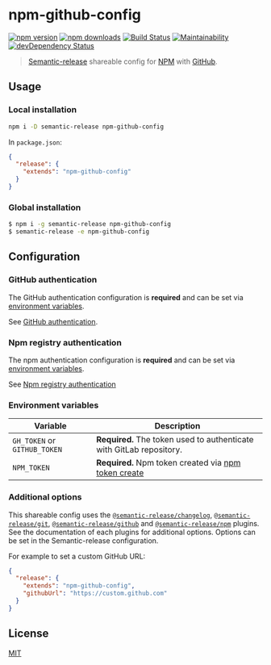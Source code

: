 # npm-github-config

[![npm version](https://img.shields.io/npm/v/npm-github-config.svg)](https://www.npmjs.com/package/npm-github-config)
[![npm downloads](https://img.shields.io/npm/dm/npm-github-config.svg)](https://www.npmjs.com/package/npm-github-config)
[![Build Status](https://img.shields.io/travis/lgaticaq/npm-github-config.svg)](https://travis-ci.org/lgaticaq/npm-github-config)
[![Maintainability](https://api.codeclimate.com/v1/badges/707123360dd51ea1ffaf/maintainability)](https://codeclimate.com/github/lgaticaq/npm-github-config/maintainability)
[![devDependency Status](https://img.shields.io/david/dev/lgaticaq/npm-github-config.svg)](https://david-dm.org/lgaticaq/npm-github-config#info=devDependencies)

> [Semantic-release](https://github.com/semantic-release/semantic-release) shareable config for [NPM](https://www.npmjs.com/) with [GitHub](https://github.com/).

## Usage

### Local installation

```bash
npm i -D semantic-release npm-github-config
```

In `package.json`:

```json
{
  "release": {
    "extends": "npm-github-config"  
  }
}
```

### Global installation

```bash
$ npm i -g semantic-release npm-github-config
$ semantic-release -e npm-github-config
```

## Configuration

### GitHub authentication

The GitHub authentication configuration is **required** and can be set via [environment variables](#environment-variables).

See [GitHub authentication](https://github.com/semantic-release/gitlab#gitlab-authentication).

### Npm registry authentication

The npm authentication configuration is **required** and can be set via [environment variables](#environment-variables).

See [Npm registry authentication](https://github.com/semantic-release/npm#npm-registry-authentication)

### Environment variables

| Variable                     | Description                                                                                   |
|------------------------------|----------------------------------------------------------------------                         |
| `GH_TOKEN` or `GITHUB_TOKEN` | **Required.** The token used to authenticate with GitLab repository.                          |
| `NPM_TOKEN`                  | **Required.** Npm token created via [npm token create](https://docs.npmjs.com/getting-started/working_with_tokens#how-to-create-new-tokens) |

### Additional options

This shareable config uses the [`@semantic-release/changelog`](https://github.com/semantic-release/changelog), [`@semantic-release/git`](https://github.com/semantic-release/git), [`@semantic-release/github`](https://github.com/semantic-release/github) and [`@semantic-release/npm`](https://github.com/semantic-release/npm) plugins. See the documentation of each plugins for additional options.
Options can be set in the Semantic-release configuration.

For example to set a custom GitHub URL:

```json
{
  "release": {
    "extends": "npm-github-config",
    "githubUrl": "https://custom.github.com"
  }
}
```

## License

[MIT](https://tldrlegal.com/license/mit-license)
